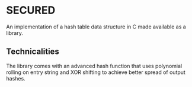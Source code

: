 # SECURED

An implementation of a hash table data structure in C made available as a library.

## Technicalities

The library comes with an advanced hash function that uses polynomial rolling on entry string and XOR shifting to achieve better spread of output hashes.

